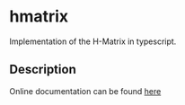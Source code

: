 
# hmatrix
Implementation of the H-Matrix in typescript.

## Description
Online documentation can be found [here](https://youwol.github.io/hmatrix/dist/docs/modules.html)